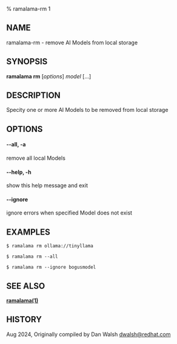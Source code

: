 % ramalama-rm 1

## NAME
ramalama\-rm - remove AI Models from local storage

## SYNOPSIS
**ramalama rm** [*options*] *model* [...]

## DESCRIPTION
Specity one or more AI Models to be removed from local storage

## OPTIONS

#### **--all**, **-a**
remove all local Models

#### **--help**, **-h**
show this help message and exit

#### **--ignore**
ignore errors when specified Model does not exist

## EXAMPLES

```
$ ramalama rm ollama://tinyllama

$ ramalama rm --all

$ ramalama rm --ignore bogusmodel

```

## SEE ALSO
**[ramalama(1)](ramalama.1.md)**

## HISTORY
Aug 2024, Originally compiled by Dan Walsh <dwalsh@redhat.com>
